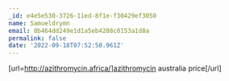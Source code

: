 ```yaml
---
_id: e4e5e530-3726-11ed-8f1e-f30429ef3050
name: Samueldrymn
email: 8b464dd249e1d1a5eb4208c0153a1d8a
permalink: false
date: '2022-09-18T07:52:50.961Z'
---
```

[url=http://azithromycin.africa/]azithromycin australia price[/url]
